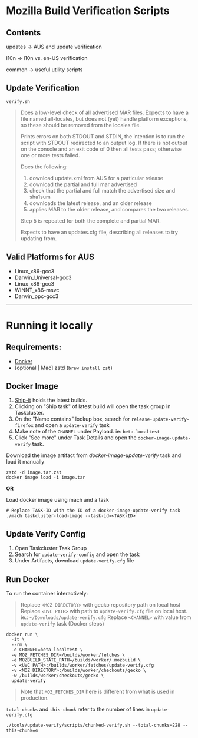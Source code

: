 Mozilla Build Verification Scripts
==================================

Contents
--------

updates -> AUS and update verification

l10n -> l10n vs. en-US verification

common -> useful utility scripts

Update Verification
-------------------

`verify.sh`

>  Does a low-level check of all advertised MAR files. Expects to have a
>  file named all-locales, but does not (yet) handle platform exceptions, so 
>  these should be removed from the locales file.
>
>  Prints errors on both STDOUT and STDIN, the intention is to run the
>  script with STDOUT redirected to an output log. If there is not output
>  on the console and an exit code of 0 then all tests pass; otherwise one
>  or more tests failed.
>
>  Does the following:
>
>  1) download update.xml from AUS for a particular release
>  2) download the partial and full mar advertised
>  3) check that the partial and full match the advertised size and sha1sum
>  4) downloads the latest release, and an older release
>  5) applies MAR to the older release, and compares the two releases.
>  
>  Step 5 is repeated for both the complete and partial MAR.
>
>  Expects to have an updates.cfg file, describing all releases to try updating 
>  from.

Valid Platforms for AUS
-----------------------
- Linux_x86-gcc3
- Darwin_Universal-gcc3
- Linux_x86-gcc3
- WINNT_x86-msvc
- Darwin_ppc-gcc3

---
Running it locally
==================

Requirements:
-------------

- [Docker](https://docs.docker.com/get-docker/)
- [optional | Mac] zstd (`brew install zst`)

Docker Image
------------

1. [Ship-it](https://shipit.mozilla-releng.net/recent) holds the latest builds.
1. Clicking on "Ship task" of latest build will open the task group in
Taskcluster.
1. On the "Name contains" lookup box, search for `release-update-verify-firefox`
and open a `update-verify` task
1. Make note of the `CHANNEL` under Payload. ie: `beta-localtest`
1. Click "See more" under Task Details and open the `docker-image-update-verify`
task.

Download the image artifact from *docker-image-update-verify* task and load it
manually
```
zstd -d image.tar.zst
docker image load -i image.tar
```

**OR**

Load docker image using mach and a task
```
# Replace TASK-ID with the ID of a docker-image-update-verify task
./mach taskcluster-load-image --task-id=<TASK-ID>
```

Update Verify Config
--------------------

1. Open Taskcluster Task Group
1. Search for `update-verify-config` and open the task
1. Under Artifacts, download `update-verify.cfg` file

Run Docker
----------

To run the container interactively:
> Replace `<MOZ DIRECTORY>` with gecko repository path on local host <br />
> Replace `<UVC PATH>` with path to `update-verify.cfg` file on local host.
ie.: `~/Downloads/update-verify.cfg`
> Replace `<CHANNEL>` with value from `update-verify` task (Docker steps)

```
docker run \
  -it \
  --rm \
  -e CHANNEL=beta-localtest \
  -e MOZ_FETCHES_DIR=/builds/worker/fetches \
  -e MOZBUILD_STATE_PATH=/builds/worker/.mozbuild \
  -v <UVC PATH>:/builds/worker/fetches/update-verify.cfg
  -v <MOZ DIRECTORY>:/builds/worker/checkouts/gecko \
  -w /builds/worker/checkouts/gecko \
  update-verify
```
> Note that `MOZ_FETCHES_DIR` here is different from what is used in production.

`total-chunks` and `this-chunk` refer to the number of lines in `update-verify.cfg`
```
./tools/update-verify/scripts/chunked-verify.sh --total-chunks=228 --this-chunk=4
```
